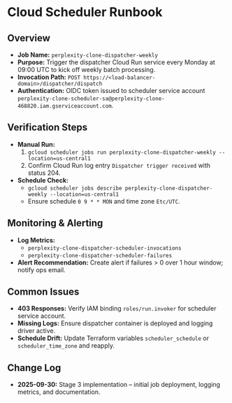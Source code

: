 # Cloud Scheduler Runbook

## Overview
- **Job Name:** `perplexity-clone-dispatcher-weekly`
- **Purpose:** Trigger the dispatcher Cloud Run service every Monday at 09:00 UTC to kick off weekly batch processing.
- **Invocation Path:** `POST https://<load-balancer-domain>/dispatcher/dispatch`
- **Authentication:** OIDC token issued to scheduler service account `perplexity-clone-scheduler-sa@perplexity-clone-468820.iam.gserviceaccount.com`.

## Verification Steps
- **Manual Run:**
  1. `gcloud scheduler jobs run perplexity-clone-dispatcher-weekly --location=us-central1`
  2. Confirm Cloud Run log entry `Dispatcher trigger received` with status 204.
- **Schedule Check:**
  - `gcloud scheduler jobs describe perplexity-clone-dispatcher-weekly --location=us-central1`
  - Ensure schedule `0 9 * * MON` and time zone `Etc/UTC`.

## Monitoring & Alerting
- **Log Metrics:**
  - `perplexity-clone-dispatcher-scheduler-invocations`
  - `perplexity-clone-dispatcher-scheduler-failures`
- **Alert Recommendation:** Create alert if failures > 0 over 1 hour window; notify ops email.

## Common Issues
- **403 Responses:** Verify IAM binding `roles/run.invoker` for scheduler service account.
- **Missing Logs:** Ensure dispatcher container is deployed and logging driver active.
- **Schedule Drift:** Update Terraform variables `scheduler_schedule` or `scheduler_time_zone` and reapply.

## Change Log
- **2025-09-30:** Stage 3 implementation – initial job deployment, logging metrics, and documentation.
